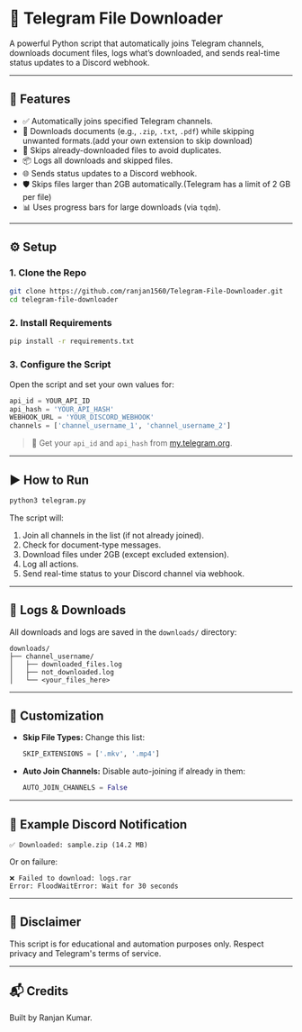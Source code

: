 
# 📁 Telegram File Downloader

A powerful Python script that automatically joins Telegram channels, downloads document files, logs what’s downloaded, and sends real-time status updates to a Discord webhook.

---

## 🚀 Features

- ✅ Automatically joins specified Telegram channels.
- 📁 Downloads documents (e.g., `.zip`, `.txt`, `.pdf`) while skipping unwanted formats.(add your own extension to skip download)
- 🔄 Skips already-downloaded files to avoid duplicates.
- 📦 Logs all downloads and skipped files.
- 🌐 Sends status updates to a Discord webhook.
- 🛡️ Skips files larger than 2GB automatically.(Telegram has a limit of 2 GB per file)
- 📊 Uses progress bars for large downloads (via `tqdm`).

---

## ⚙️ Setup

### 1. Clone the Repo

```bash
git clone https://github.com/ranjan1560/Telegram-File-Downloader.git
cd telegram-file-downloader
```

### 2. Install Requirements

```bash
pip install -r requirements.txt
```

### 3. Configure the Script

Open the script and set your own values for:

```python
api_id = YOUR_API_ID
api_hash = 'YOUR_API_HASH'
WEBHOOK_URL = 'YOUR_DISCORD_WEBHOOK'
channels = ['channel_username_1', 'channel_username_2']
```

> 🔑 Get your `api_id` and `api_hash` from [my.telegram.org](https://my.telegram.org/).

---

## ▶️ How to Run

```bash
python3 telegram.py
```

The script will:

1. Join all channels in the list (if not already joined).
2. Check for document-type messages.
3. Download files under 2GB (except excluded extension).
4. Log all actions.
5. Send real-time status to your Discord channel via webhook.

---

## 📁 Logs & Downloads

All downloads and logs are saved in the `downloads/` directory:

```
downloads/
├── channel_username/
│   ├── downloaded_files.log
│   ├── not_downloaded.log
│   └── <your_files_here>
```

---

## 🧩 Customization

- **Skip File Types:** Change this list:
  ```python
  SKIP_EXTENSIONS = ['.mkv', '.mp4']
  ```

- **Auto Join Channels:** Disable auto-joining if already in them:
  ```python
  AUTO_JOIN_CHANNELS = False
  ```

---

## 🧪 Example Discord Notification

```
✅ Downloaded: sample.zip (14.2 MB)
```

Or on failure:
```
❌ Failed to download: logs.rar
Error: FloodWaitError: Wait for 30 seconds
```

---

## 🛑 Disclaimer

This script is for educational and automation purposes only. Respect privacy and Telegram's terms of service.

---

## 📬 Credits

Built by Ranjan Kumar.
